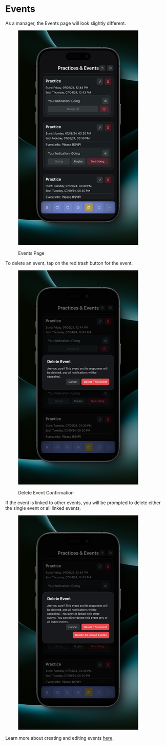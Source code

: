 # Events

As a manager, the Events page will look slightly different.

<figure><img src="../.gitbook/assets/main (5).png" alt="" width="375"><figcaption><p>Events Page</p></figcaption></figure>

To delete an event, tap on the red trash button for the event.

<figure><img src="../.gitbook/assets/delete confirmation.png" alt="" width="375"><figcaption><p>Delete Event Confirmation</p></figcaption></figure>

If the event is linked to other events, you will be prompted to delete either the single event or all linked events.

<figure><img src="../.gitbook/assets/delete linked confirmation.png" alt="" width="375"><figcaption></figcaption></figure>

Learn more about creating and editing events [here](event-editor.md).
